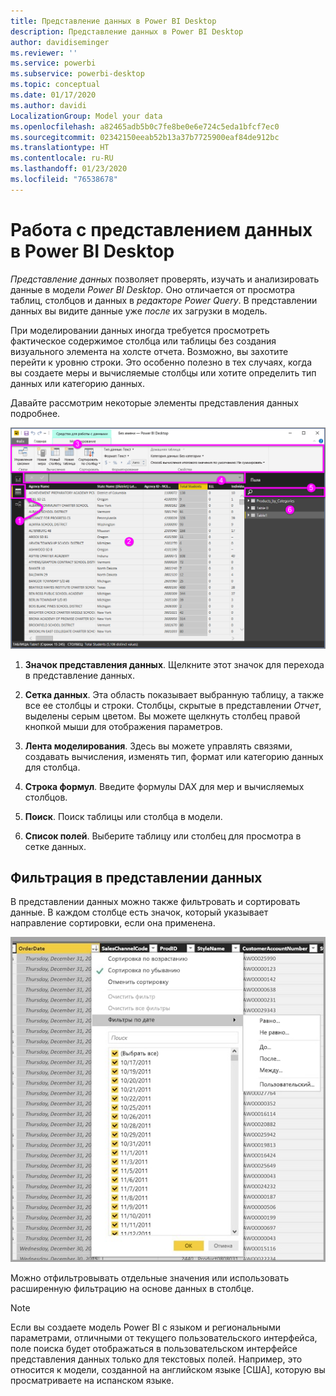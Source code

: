 ```yaml
---
title: Представление данных в Power BI Desktop
description: Представление данных в Power BI Desktop
author: davidiseminger
ms.reviewer: ''
ms.service: powerbi
ms.subservice: powerbi-desktop
ms.topic: conceptual
ms.date: 01/17/2020
ms.author: davidi
LocalizationGroup: Model your data
ms.openlocfilehash: a82465adb5b0c7fe8be0e6e724c5eda1bfcf7ec0
ms.sourcegitcommit: 02342150eeab52b13a37b7725900eaf84de912bc
ms.translationtype: HT
ms.contentlocale: ru-RU
ms.lasthandoff: 01/23/2020
ms.locfileid: "76538678"
---
```

# <a name="work-with-data-view-in-power-bi-desktop"></a>Работа с представлением данных в Power BI Desktop

*Представление данных* позволяет проверять, изучать и анализировать данные в модели *Power BI Desktop*. Оно отличается от просмотра таблиц, столбцов и данных в *редакторе Power Query*. В представлении данных вы видите данные уже *после* их загрузки в модель.

При моделировании данных иногда требуется просмотреть фактическое содержимое столбца или таблицы без создания визуального элемента на холсте отчета. Возможно, вы захотите перейти к уровню строки. Это особенно полезно в тех случаях, когда вы создаете меры и вычисляемые столбцы или хотите определить тип данных или категорию данных.

Давайте рассмотрим некоторые элементы представления данных подробнее.

![Представление данных в Power BI Desktop](media/desktop-data-view/dataview_fullscreen.png)

1. **Значок представления данных**. Щелкните этот значок для перехода в представление данных.

2. **Сетка данных**. Эта область показывает выбранную таблицу, а также все ее столбцы и строки. Столбцы, скрытые в представлении *Отчет*, выделены серым цветом. Вы можете щелкнуть столбец правой кнопкой мыши для отображения параметров.

3. **Лента моделирования**. Здесь вы можете управлять связями, создавать вычисления, изменять тип, формат или категорию данных для столбца.

4. **Строка формул**. Введите формулы DAX для мер и вычисляемых столбцов.

5. **Поиск**. Поиск таблицы или столбца в модели.

6. **Список полей**. Выберите таблицу или столбец для просмотра в сетке данных.

## <a name="filtering-in-data-view"></a>Фильтрация в представлении данных

В представлении данных можно также фильтровать и сортировать данные. В каждом столбце есть значок, который указывает направление сортировки, если она применена.

![Сортировка и фильтрация в представлении данных в Power BI Desktop](media/desktop-data-view/dataview_sort-and-filter.png)

Можно отфильтровывать отдельные значения или использовать расширенную фильтрацию на основе данных в столбце.

> [!NOTE]
> Если вы создаете модель Power BI с языком и региональными параметрами, отличными от текущего пользовательского интерфейса, поле поиска будет отображаться в пользовательском интерфейсе представления данных только для текстовых полей. Например, это относится к модели, созданной на английском языке [США], которую вы просматриваете на испанском языке.
